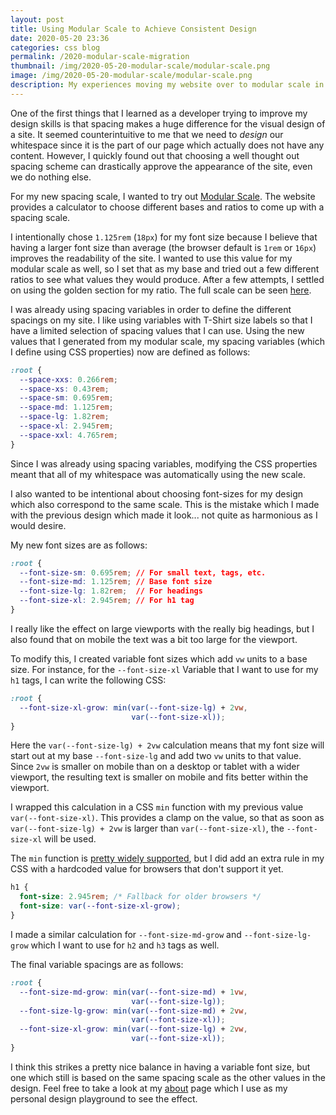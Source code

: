 ```yaml
---
layout: post
title: Using Modular Scale to Achieve Consistent Design
date: 2020-05-20 23:36
categories: css blog
permalink: /2020-modular-scale-migration
thumbnail: /img/2020-05-20-modular-scale/modular-scale.png
image: /img/2020-05-20-modular-scale/modular-scale.png
description: My experiences moving my website over to modular scale in order to have more consistent spacing
---
```


One of the first things that I learned as a developer trying to improve my design skills is that spacing makes a huge difference for the visual design of a site.
It seemed counterintuitive to me that we need to _design_ our whitespace since it is the part of our page which actually does not have any content.
However, I quickly found out that choosing a well thought out spacing scheme can drastically approve the appearance of the site, even we do nothing else.

For my new spacing scale, I wanted to try out [Modular Scale](https://www.modularscale.com/).
The website provides a calculator to choose different bases and ratios to come up with a spacing scale.

I intentionally chose `1.125rem` (`18px`) for my font size because I believe that having a larger font size than average (the browser default is `1rem` or `16px`) improves the readability of the site.
I wanted to use this value for my modular scale as well, so I set that as my base and tried out a few different ratios to see what values they would produce.
After a few attempts, I settled on using the golden section for my ratio.
The full scale can be seen [here](https://www.modularscale.com/?1.125&rem&1.618).

I was already using spacing variables in order to define the different spacings on my site.
I like using variables with T-Shirt size labels so that I have a limited selection of spacing values that I can use.
Using the new values that I generated from my modular scale, my spacing variables (which I define using CSS properties) now are defined as follows:

```css
:root {
  --space-xxs: 0.266rem;
  --space-xs: 0.43rem;
  --space-sm: 0.695rem;
  --space-md: 1.125rem;
  --space-lg: 1.82rem;
  --space-xl: 2.945rem;
  --space-xxl: 4.765rem;
}
```

Since I was already using spacing variables,
modifying the CSS properties meant that all of my whitespace was automatically using the new scale.

I also wanted to be intentional about choosing font-sizes for my design which also correspond to the same scale.
This is the mistake which I made with the previous design which made it look... not quite as harmonious as I would desire.

My new font sizes are as follows:

```css
:root {
  --font-size-sm: 0.695rem; // For small text, tags, etc.
  --font-size-md: 1.125rem; // Base font size
  --font-size-lg: 1.82rem;  // For headings
  --font-size-xl: 2.945rem; // For h1 tag
}
```

I really like the effect on large viewports with the really big headings,
but I also found that on mobile the text was a bit too large for the viewport.

To modify this, I created variable font sizes which add `vw` units to a base size.
For instance, for the `--font-size-xl` Variable that I want to use for my `h1` tags,
I can write the following CSS:

```css
:root {
  --font-size-xl-grow: min(var(--font-size-lg) + 2vw,
                           var(--font-size-xl));
}
```

Here the `var(--font-size-lg) + 2vw` calculation means that my font size will start out at my base `--font-size-lg` and add two `vw` units to that value.
Since `2vw` is smaller on mobile than on a desktop or tablet with a wider viewport,
the resulting text is smaller on mobile and fits better within the viewport.

I wrapped this calculation in a CSS `min` function with my previous value `var(--font-size-xl)`.
This provides a clamp on the value,
so that as soon as `var(--font-size-lg) + 2vw` is larger than `var(--font-size-xl)`,
the `--font-size-xl` will be used.

The `min` function is [pretty widely supported](https://caniuse.com/#feat=css-math-functions),
but I did add an extra rule in my CSS with a hardcoded value for browsers that don't support it yet.

```css
h1 {
  font-size: 2.945rem; /* Fallback for older browsers */
  font-size: var(--font-size-xl-grow);
}
```

I made a similar calculation for `--font-size-md-grow` and `--font-size-lg-grow` which I want to use for `h2` and `h3` tags as well.

The final variable spacings are as follows:

```css
:root {
  --font-size-md-grow: min(var(--font-size-md) + 1vw,
                           var(--font-size-lg));
  --font-size-lg-grow: min(var(--font-size-md) + 2vw,
                           var(--font-size-xl));
  --font-size-xl-grow: min(var(--font-size-lg) + 2vw,
                           var(--font-size-xl));
}
```

I think this strikes a pretty nice balance in having a variable font size,
but one which still is based on the same spacing scale as the other values in the design.
Feel free to take a look at my [about](/about) page which I use as my personal design playground to see the effect.
